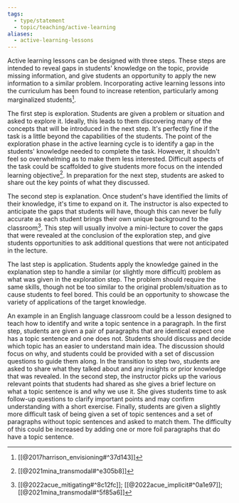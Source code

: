 ```yaml
---
tags:
  - type/statement
  - topic/teaching/active-learning
aliases:
  - active-learning-lessons
---
```

Active learning lessons can be designed with three steps. These steps are intended to reveal gaps in students' knowledge on the topic, provide missing information, and give students an opportunity to apply the new information to a similar problem. Incorporating active learning lessons into the curriculum has been found to increase retention, particularly among marginalized students[^3].

The first step is exploration. Students are given a problem or situation and asked to explore it. Ideally, this leads to them discovering many of the concepts that will be introduced in the next step. It's perfectly fine if the task is a little beyond the capabilities of the students. The point of the exploration phase in the active learning cycle is to identify a gap in the students' knowledge needed to complete the task. However, it shouldn't feel so overwhelming as to make them less interested. Difficult aspects of the task could be scaffolded to give students more focus on the intended learning objective[^1]. In preparation for the next step, students are asked to share out the key points of what they discussed.

The second step is explanation. Once student's have identified the limits of their knowledge, it's time to expand on it. The instructor is also expected to anticipate the gaps that students will have, though this can never be fully accurate as each student brings their own unique background to the classroom[^2]. This step will usually involve a mini-lecture to cover the gaps that were revealed at the conclusion of the exploration step, and give students opportunities to ask additional questions that were not anticipated in the lecture.

The last step is application. Students apply the knowledge gained in the explanation step to handle a similar (or slightly more difficult) problem as what was given in the exploration step. The problem should require the same skills, though not be too similar to the original problem/situation as to cause students to feel bored. This could be an opportunity to showcase the variety of applications of the target knowledge.

An example in an English language classroom could be a lesson designed to teach how to identify and write a topic sentence in a paragraph. In the first step, students are given a pair of paragraphs that are identical expect one has a topic sentence and one does not. Students should discuss and decide which topic has an easier to understand main idea. The discussion should focus on why, and students could be provided with a set of discussion questions to guide them along. In the transition to step two, students are asked to share what they talked about and any insights or prior knowledge that was revealed. In the second step, the instructor picks up the various relevant points that students had shared as she gives a brief lecture on what a topic sentence is and why we use it. She gives students time to ask follow-up questions to clarify important points and may confirm understanding with a short exercise. Finally, students are given a slightly more difficult task of being given a set of topic sentences and a set of paragraphs without topic sentences and asked to match them. The difficulty of this could be increased by adding one or more foil paragraphs that do have a topic sentence.

[^1]: [[@2021mina_transmodal#^e305b8]]
[^2]: [[@2022acue_mitigating#^8c12fc]]; [[@2022acue_implicit#^0a1e97]]; [[@2021mina_transmodal#^5f85a6]]
[^3]: [[@2017harrison_envisioning#^37d143]]